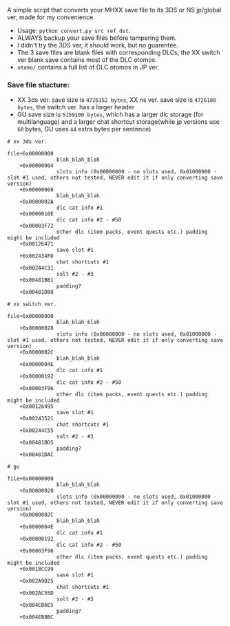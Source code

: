 A simple script that converts your MHXX save file to its 3DS or NS jp/global ver,  made for my convenience.

+ Usage: `python convert.py src ref dst`.
+ ALWAYS backup your save files before tampering them.
+ I didn't try the 3DS ver, it should work, but no guarentee.
+ The 3 save files are blank files with corresponding DLCs, the XX switch ver blank save contains most of the DLC otomos.
+ `otomo/` contains a full list of DLC otomos in JP ver.

### Save file stucture:
+ XX 3ds ver. save size is `4726152 bytes`, XX ns ver. save size is `4726188 bytes`, the switch ver. has a larger header
+ GU save size is `5159100 bytes`, which has a larger dlc storage (for multilanguage) and a larger chat shortcut storage(while jp versions use `60` bytes, GU uses `44` extra bytes per sentence)
```
# xx 3ds ver.

file+0x00000000
                blah_blah_blah
    +0x00000004
                slots info (0x00000000 - no slots used, 0x01000000 - slot #1 used, others not tested, NEVER edit it if only converting save version)
    +0x00000008
                blah_blah_blah
    +0x0000002A
                dlc cat info #1
    +0x0000016E
                dlc cat info #2 - #50
    +0x00003F72
                other dlc (item packs, event quests etc.) padding might be included
    +0x00126471
                save slot #1
    +0x002434FD
                chat shortcuts #1
    +0x00244C31
                solt #2 - #3
    +0x00481BB1
                padding?
    +0x00481D88
```
```
# xx switch ver.

file+0x00000000
                blah_blah_blah
    +0x00000028
                slots info (0x00000000 - no slots used, 0x01000000 - slot #1 used, others not tested, NEVER edit it if only converting save version)
    +0x0000002C
                blah_blah_blah
    +0x0000004E
                dlc cat info #1
    +0x00000192
                dlc cat info #2 - #50
    +0x00003F96
                other dlc (item packs, event quests etc.) padding might be included
    +0x00126495
                save slot #1
    +0x00243521
                chat shortcuts #1
    +0x00244C55
                solt #2 - #3
    +0x00481BD5
                padding?
    +0x00481DAC
```
```
# gu

file+0x00000000
                blah_blah_blah
    +0x00000028
                slots info (0x00000000 - no slots used, 0x01000000 - slot #1 used, others not tested, NEVER edit it if only converting save version)
    +0x0000002C
                blah_blah_blah
    +0x0000004E
                dlc cat info #1
    +0x00000192
                dlc cat info #2 - #50
    +0x00003F96
                other dlc (item packs, event quests etc.) padding might be included
    +0x0018CC99
                save slot #1
    +0x002A9D25
                chat shortcuts #1
    +0x002AC55D
                solt #2 - #3
    +0x004EB6E5
                padding?
    +0x004EB8BC
```

